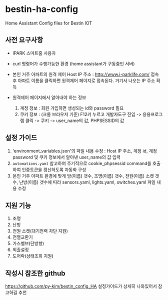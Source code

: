 # bestin-ha-config
Home Assistant Config files for Bestin IOT

## 사전 요구사항
- IPARK 스마트홈 사용자

- curl 명령어가 수행가능한 환경 (home assistant가 구동중인 서버)

- 본인 거주 아파트의 원격 제어 Host IP 주소 : http://www.i-parklife.com/ 접속 후 아파트 이름을 클릭하면 원격제어 페이지로 접속된다. 거기서 나오는 IP 주소 획득

- 원격제어 페이지에서 알아내야 하는 정보
  1. 계정 정보 : 회원 가입하면 생성되는 id와 password 필요
  2. 쿠키 정보 : (크롬 브라우저 기준) F12키 누르고 개발자도구 진입 -> 응용프로그램 클릭 -> 쿠키 -> user_name의 값, PHPSESSID의 값
 
## 설정 가이드
1. 'environment_variables.json'의 파일 내용 수정 : Host IP 주소, 계정 id, 계정 password 및 쿠키 정보에서 알아낸 user_name의 값 입력
2. `automations.yaml` 참고하여 주기적으로 cookie_phpsessid command를 호출하여 인증토큰을 갱신하도록 자동화 구성
3. 본인 거주 아파트 환경에 맞게 방(이름) 갯수, 조명(이름) 갯수, 전원(이름) 소켓 갯수, 난방(이름) 갯수에 따라 sensors.yaml, lights.yaml, switches.yaml 파일 내용 수정

## 지원 기능
1. 조명
2. 난방 
3. 전원 소켓(대기전력 차단 지원)
4. 전열교환기
5. 가스벨브(단방향)
6. 외출설정
7. 도어락(상태조회 지원)

## 작성시 참조한 github
https://github.com/py-kim/bestin_config_HA
설정가이드가 상세히 나와있어서 참고하길 추천
